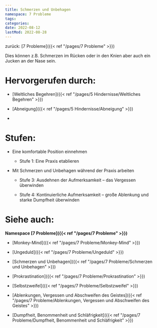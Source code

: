 ```yaml
---
title: Schmerzen und Unbehagen
namespace: 7 Probleme
tags:
categories:
date: 2022-08-12
lastMod: 2022-08-28
---
```

zurück: [7 Probleme]({{< ref "/pages/7 Probleme" >}})



Dies können z.B. Schmerzen im Rücken oder in den Knien aber auch ein Jucken an der Nase sein.



# Hervorgerufen durch:

  + [Weltliches Begehren]({{< ref "/pages/5 Hindernisse/Weltliches Begehren" >}})

  + [Abneigung]({{< ref "/pages/5 Hindernisse/Abneigung" >}})

  + 

# Stufen:

  + Eine komfortable Position einnehmen

    + Stufe 1: Eine Praxis etablieren

  + Mit Schmerzen und Unbehagen während der Praxis arbeiten

    + Stufe 3: Ausdehnen der Aufmerksamkeit – das Vergessen überwinden

    + Stufe 4: Kontinuierliche Aufmerksamkeit – große Ablenkung und starke Dumpfheit überwinden



# Siehe auch:

**Namespace [7 Probleme]({{< ref "/pages/7 Probleme" >}})**

  + [Monkey-Mind]({{< ref "/pages/7 Probleme/Monkey-Mind" >}})

  + [Ungeduld]({{< ref "/pages/7 Probleme/Ungeduld" >}})

  + [Schmerzen und Unbehagen]({{< ref "/pages/7 Probleme/Schmerzen und Unbehagen" >}})

  + [Prokrastination]({{< ref "/pages/7 Probleme/Prokrastination" >}})

  + [Selbstzweifel]({{< ref "/pages/7 Probleme/Selbstzweifel" >}})

  + [Ablenkungen, Vergessen und Abschweifen des Geistes]({{< ref "/pages/7 Probleme/Ablenkungen, Vergessen und Abschweifen des Geistes" >}})

  + [Dumpfheit, Benommenheit und Schläfrigkeit]({{< ref "/pages/7 Probleme/Dumpfheit, Benommenheit und Schläfrigkeit" >}})


